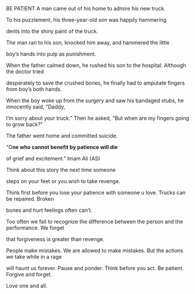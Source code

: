 


BE PATIENT
A man came out of his home to admire his new truck.

To his puzzlement, his three-year-old son was happily hammering

dents into the shiny paint of the truck.

The man ran to his son, knocked him away, and hammered the little

boy’s hands into pulp as punishment.

When the father calmed down, he rushed his son to the hospital. Although
the doctor tried

desperately to save the crushed bones, he finally had to amputate
fingers from boy’s both hands.

When the boy woke up from the surgery and saw his bandaged stubs, he
innocently said, “Daddy,

I’m sorry about your truck.” Then he asked, “But when are my fingers
going to grow back?”

The father went home and committed suicide.

“O**ne who cannot benefit by patience will die**

of grief and excitement.” Imam Ali (AS)

Think about this story the next time someone

steps on your feet or you wish to take revenge.

Think first before you lose your patience with someone u love. Trucks
can be repaired. Broken

bones and hurt feelings often can’t.

Too often we fail to recognize the difference between the person and the
performance. We forget

that forgiveness is greater than revenge.

People make mistakes. We are allowed to make mistakes. But the actions
we take while in a rage

will haunt us forever. Pause and ponder. Think before you act. Be
patient. Forgive and forget.

Love one and all.


